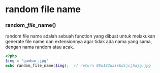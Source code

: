# random file name



### random\__file_\_name()

random file name adalah sebuah function yang dibuat untuk melakukan generate file name dan extensionnya agar tidak ada nama yang sama, dengan nama random atau acak.

```php
<?php
$img = "gambar.jpg"
echo random_file_name($img);  // return 09u182uaisbdzjcjhajg.jpg
```
